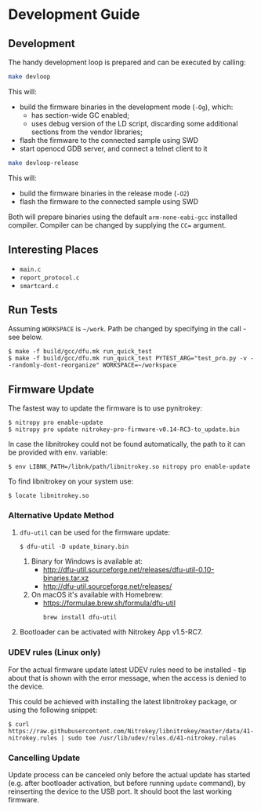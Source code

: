 # Development Guide

## Development

The handy development loop is prepared and can be executed by calling:

```bash
make devloop
```

This will:
- build the firmware binaries in the development mode (`-Og`), which:
  - has section-wide GC enabled;
  - uses debug version of the LD script, discarding some additional sections from the vendor libraries;
- flash the firmware to the connected sample using SWD
- start openocd GDB server, and connect a telnet client to it

```bash
make devloop-release
```
This will:
- build the firmware binaries in the release mode (`-O2`)
- flash the firmware to the connected sample using SWD

Both will prepare binaries using the default `arm-none-eabi-gcc` installed compiler. Compiler can be changed by supplying the `CC=` argument.


## Interesting Places

- `main.c`
- `report_protocol.c`
- `smartcard.c`

## Run Tests

Assuming `WORKSPACE` is `~/work`. Path be changed by specifying in the call - see below. 
```text
$ make -f build/gcc/dfu.mk run_quick_test
$ make -f build/gcc/dfu.mk run_quick_test PYTEST_ARG="test_pro.py -v --randomly-dont-reorganize" WORKSPACE=~/workspace
```

## Firmware Update

The fastest way to update the firmware is to use pynitrokey:

```text
$ nitropy pro enable-update
$ nitropy pro update nitrokey-pro-firmware-v0.14-RC3-to_update.bin
```

In case the libnitrokey could not be found automatically, the path to it can be provided with env. variable:
```text
$ env LIBNK_PATH=/libnk/path/libnitrokey.so nitropy pro enable-update
```

To find libnitrokey on your system use:
```text
$ locate libnitrokey.so
```

### Alternative Update Method
1. `dfu-util` can be used for the firmware update:
    ```text
    $ dfu-util -D update_binary.bin
    ```
   1. Binary for Windows is available at:
       - http://dfu-util.sourceforge.net/releases/dfu-util-0.10-binaries.tar.xz
       - http://dfu-util.sourceforge.net/releases/
   2. On macOS it's available with Homebrew:
      - https://formulae.brew.sh/formula/dfu-util
         ```text
         brew install dfu-util
         ``` 
2. Bootloader can be activated with Nitrokey App v1.5-RC7.


### UDEV rules (Linux only)

For the actual firmware update latest UDEV rules need to be installed - tip about that is shown with the error message, when the access is denied to the device.

This could be achieved with installing the latest libnitrokey package, or using the following snippet:
```text
$ curl https://raw.githubusercontent.com/Nitrokey/libnitrokey/master/data/41-nitrokey.rules | sudo tee /usr/lib/udev/rules.d/41-nitrokey.rules
```

### Cancelling Update

Update process can be canceled only before the actual update has started (e.g. after bootloader activation, but before running `update` command), by reinserting the device to the USB port. It should boot the last working firmware.